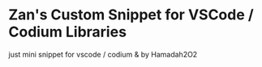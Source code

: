 # Zan's Custom Snippet for VSCode / Codium Libraries
just mini snippet for vscode / codium &amp; by Hamadah2O2

